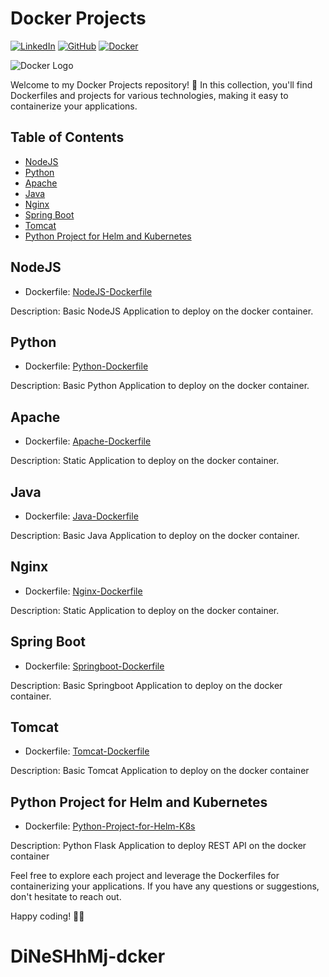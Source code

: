# Docker Projects
[![LinkedIn](https://img.shields.io/badge/Connect%20with%20me%20on-LinkedIn-blue.svg)](https://www.linkedin.com/in/aman-devops/)
[![GitHub](https://img.shields.io/github/stars/AmanPathak-DevOps.svg?style=social)](https://github.com/AmanPathak-DevOps)
[![Docker](https://img.shields.io/badge/docker-%230db7ed.svg?style=for-the-badge&logo=docker&logoColor=white)](https://hub.docker.com/u/avian19)

![Docker Logo](https://seeklogo.com/images/D/docker-logo-6D6F987702-seeklogo.com.png)

Welcome to my Docker Projects repository! 🚀 In this collection, you'll find Dockerfiles and projects for various technologies, making it easy to containerize your applications.

## Table of Contents
- [NodeJS](#nodejs)
- [Python](#python)
- [Apache](#apache)
- [Java](#java)
- [Nginx](#nginx)
- [Spring Boot](#spring-boot)
- [Tomcat](#tomcat)
- [Python Project for Helm and Kubernetes](#python-project-for-helm-and-kubernetes)

## NodeJS
- Dockerfile: [NodeJS-Dockerfile](NodeJS-Dockerfile)

Description: Basic NodeJS Application to deploy on the docker container.

## Python
- Dockerfile: [Python-Dockerfile](Python-Dockerfile)

Description: Basic Python Application to deploy on the docker container.

## Apache
- Dockerfile: [Apache-Dockerfile](Apache-Dockerfile)

Description: Static Application to deploy on the docker container.

## Java
- Dockerfile: [Java-Dockerfile](Java-Dockerfile)

Description: Basic Java Application to deploy on the docker container.

## Nginx
- Dockerfile: [Nginx-Dockerfile](Nginx-Dockerfile)

Description: Static Application to deploy on the docker container.

## Spring Boot
- Dockerfile: [Springboot-Dockerfile](Springboot-Dockerfile)

Description: Basic Springboot Application to deploy on the docker container.

## Tomcat
- Dockerfile: [Tomcat-Dockerfile](Tomcat-Dockerfile)

Description: Basic Tomcat Application to deploy on the docker container

## Python Project for Helm and Kubernetes
- Dockerfile: [Python-Project-for-Helm-K8s](Python-Project-for-Helm-K8s)

Description: Python Flask Application to deploy REST API on the docker container

Feel free to explore each project and leverage the Dockerfiles for containerizing your applications. If you have any questions or suggestions, don't hesitate to reach out.

Happy coding! 👨‍💻
# DiNeSHhMj-dcker

